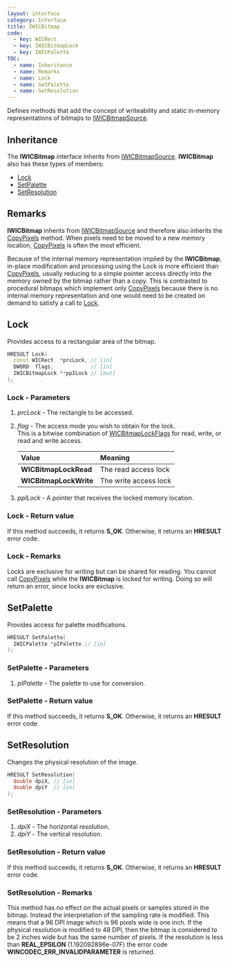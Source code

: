 ```yaml
---
layout: interface
category: Interface
title: IWICBitmap
code:
  - key: WICRect
  - key: IWICBitmapLock
  - key: IWICPalette
TOC:
  - name: Inheritance
  - name: Remarks
  - name: Lock
  - name: SetPalette
  - name: SetResolution
---
```


Defines methods that add the concept of writeability and static in-memory representations of bitmaps to [IWICBitmapSource][bs].

## Inheritance

The **IWICBitmap** interface inherits from [IWICBitmapSource][bs].
**IWICBitmap** also has these types of members:

- [Lock](#lock)
- [SetPalette](#setpalette)
- [SetResolution](#setresolution)

## Remarks

**IWICBitmap** inherits from [IWICBitmapSource][bs] and therefore also inherits the [CopyPixels][cp] method.
When pixels need to be moved to a new memory location, [CopyPixels][cp] is often the most efficient.

Because of the internal memory representation implied by the **IWICBitmap**, in-place modification and processing using the Lock is more efficient than [CopyPixels][cp], usually reducing to a simple pointer access directly into the memory owned by the bitmap rather than a copy. This is contrasted to procedural bitmaps which implement only [CopyPixels][cp] because there is no internal memory representation and one would need to be created on demand to satisfy a call to [Lock](#lock).

## Lock

Provides access to a rectangular area of the bitmap.

```cpp
HRESULT Lock(
  const WICRect  *prcLock, // [in]
  DWORD  flags,            // [in]
  IWICBitmapLock **ppILock // [out]
);
```

### Lock - Parameters

1. _prcLock_ - The rectangle to be accessed.
2. _flag_ - The access mode you wish to obtain for the lock.  
   This is a bitwise combination of [WICBitmapLockFlags][blf] for read, write, or read and write access.

   | Value                  | Meaning               |
   | :--------------------- | :-------------------- |
   | **WICBitmapLockRead**  | The read access lock  |
   | **WICBitmapLockWrite** | The write access lock |

3. _ppILock_ - A pointer that receives the locked memory location.

### Lock - Return value

If this method succeeds, it returns **S_OK**.
Otherwise, it returns an **HRESULT** error code.

### Lock - Remarks

Locks are exclusive for writing but can be shared for reading.
You cannot call [CopyPixels][cp] while the **IWICBitmap** is locked for writing.
Doing so will return an error, since locks are exclusive.

## SetPalette

Provides access for palette modifications.

```cpp
HRESULT SetPalette(
  IWICPalette *pIPalette // [in]
);
```

### SetPalette - Parameters

1. _pIPalette_ - The palette to use for conversion.

### SetPalette - Return value

If this method succeeds, it returns **S_OK**.
Otherwise, it returns an **HRESULT** error code.

## SetResolution

Changes the physical resolution of the image.

```cpp
HRESULT SetResolution(
  double dpiX, // [in]
  double dpiY  // [in]
);
```

### SetResolution - Parameters

1. _dpiX_ - The horizontal resolution.
2. _dpiY_ - The vertical resolution.

### SetResolution - Return value

If this method succeeds, it returns **S_OK**.
Otherwise, it returns an **HRESULT** error code.

### SetResolution - Remarks

This method has no effect on the actual pixels or samples stored in the bitmap.
Instead the interpretation of the sampling rate is modified.
This means that a 96 DPI image which is 96 pixels wide is one inch.
If the physical resolution is modified to 48 DPI, then the bitmap is considered to be 2 inches wide but has the same number of pixels.
If the resolution is less than **REAL_EPSILON** (1.192092896e-07F) the error code **WINCODEC_ERR_INVALIDPARAMETER** is returned.

[blf]: WICBitmapLockFlags
[bs]: IWICBitmapSource
[bl]: IWICBitmapLock
[cp]: IWICBitmapSource#copypixels
